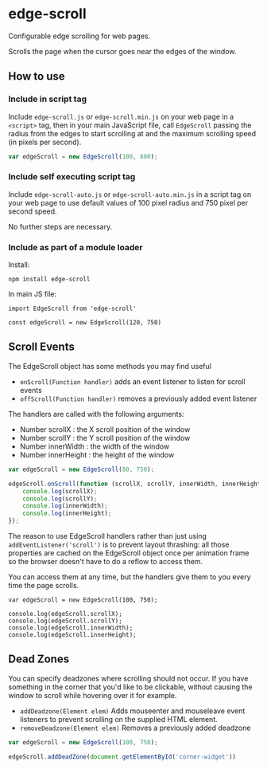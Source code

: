 # edge-scroll
Configurable edge scrolling for web pages.

Scrolls the page when the cursor goes near the edges of the window.

How to use
----------
### Include in script tag
Include `edge-scroll.js` or `edge-scroll.min.js` on your web page in a `<script>` tag, then in
your main JavaScript file, call `EdgeScroll` passing the radius from the edges to start scrolling
at and the maximum scrolling speed (in pixels per second).

```javascript
var edgeScroll = new EdgeScroll(100, 800);
```

### Include self executing script tag
Include `edge-scroll-auto.js` or `edge-scroll-auto.min.js` in a script tag on your web page
to use default values of 100 pixel radius and 750 pixel per second speed.

No further steps are necessary.

### Include as part of a module loader

Install:
```
npm install edge-scroll
```

In main JS file:
```
import EdgeScroll from 'edge-scroll'

const edgeScroll = new EdgeScroll(120, 750)
```

Scroll Events
-------------
The EdgeScroll object has some methods you may find useful

- `onScroll(Function handler)` adds an event listener to listen for scroll events
- `offScroll(Function handler)` removes a previously added event listener

The handlers are called with the following arguments:
- Number scrollX : the X scroll position of the window
- Number scrollY : the Y scroll position of the window
- Number innerWidth : the width of the window
- Number innerHeight : the height of the window

```javascript
var edgeScroll = new EdgeScroll(80, 750);

edgeScroll.onScroll(function (scrollX, scrollY, innerWidth, innerHeight) {
	console.log(scrollX);
	console.log(scrollY);
	console.log(innerWidth);
	console.log(innerHeight);
});
```

The reason to use EdgeScroll handlers rather than just using `addEventListener('scroll')` is
to prevent layout thrashing: all those properties are cached on the EdgeScroll object once per
animation frame so the browser doesn't have to do a reflow to access them.

You can access them at any time, but the handlers give them to you every time the page scrolls.
```
var edgeScroll = new EdgeScroll(100, 750);

console.log(edgeScroll.scrollX);
console.log(edgeScroll.scrollY);
console.log(edgeScroll.innerWidth);
console.log(edgeScroll.innerHeight);
```

Dead Zones
----------
You can specify deadzones where scrolling should not occur. If you have something in the corner
that you'd like to be clickable, without causing the window to scroll while hovering over it
for example.

- `addDeadzone(Element elem)` Adds mouseenter and mouseleave event listeners to prevent scrolling
on the supplied HTML element.
- `removeDeadzone(Element elem)` Removes a previously added deadzone

```javascript
var edgeScroll = new EdgeScroll(100, 750);

edgeScroll.addDeadZone(document.getElementById('corner-widget'))
```

